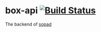 # box-api [![Build Status](https://secure.travis-ci.org/Chanhyeong/box-api.png)](http://travis-ci.org/Chanhyeong/box-api)

The backend of [sopad](https://github.com/highalps/sopad)
